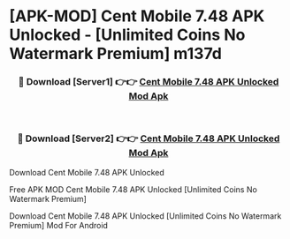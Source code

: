 # [APK-MOD] Cent Mobile 7.48 APK Unlocked - [Unlimited Coins No Watermark Premium] m137d



<div align="center">
<h3>🔴 Download [Server1] 👉👉 <a href="https://momento.my/?title=Cent_Mobile_7.48_APK_Unlocked">Cent Mobile 7.48 APK Unlocked Mod Apk</a></h3><br>

<h3>🔴 Download [Server2] 👉👉 <a href="https://momento.my/?title=Cent_Mobile_7.48_APK_Unlocked">Cent Mobile 7.48 APK Unlocked Mod Apk</a></h3>
</div>



Download Cent Mobile 7.48 APK Unlocked 

Free APK MOD Cent Mobile 7.48 APK Unlocked [Unlimited Coins No Watermark Premium]

Download Cent Mobile 7.48 APK Unlocked [Unlimited Coins No Watermark Premium] Mod For Android
